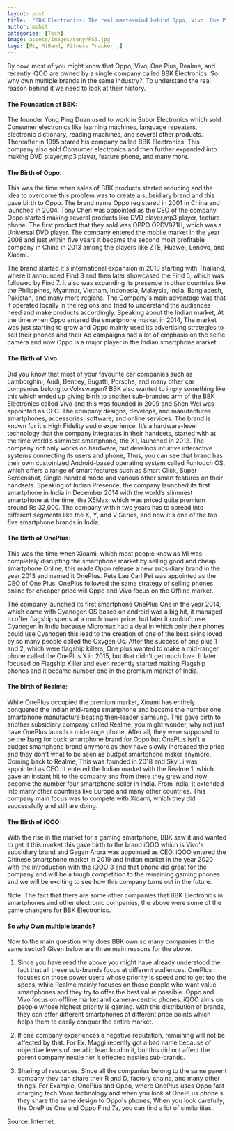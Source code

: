 ```yaml
---
layout: post
title:  "BBK Electronics: The real mastermind behind Oppo, Vivo, One Plus, Realme and iQOO"
author: mohit
categories: [Tech]
image: assets/images/sony/PS5.jpg
tags: [Mi, MiBand, Fitness Tracker ,]
---
```

By now, most of you might know that Oppo, Vivo, One Plus, Realme, and recently iQOO are owned by a single company called BBK Electronics. So why own multiple brands in the same industry?. To understand the real reason behind it we need to look at their history.

#### The Foundation of BBK:

The founder Yong Ping Duan used to work in Subor Electronics which sold Consumer electronics like learning machines, language repeaters, electronic dictionary, reading machines, and several other products. Thereafter in 1995 stared his company called BBK Electronics. This company also sold Consumer electronics and then further expanded into making DVD player,mp3 player, feature phone, and many more.
#### The Birth of Oppo:

This was the time when sales of BBK products started reducing and the idea to overcome this problem was to create a subsidiary brand and this gave birth to Oppo. The brand name Oppo registered in 2001 in China and launched in 2004. Tony Chen was appointed as the CEO of the company. Oppo started making several products like DVD player,mp3 player, feature phone. The first product that they sold was OPPO OPDV971H, which was a Universal DVD player. The company entered the mobile market in the year 2008 and just within five years it became the second most profitable company in China in 2013 among the players like ZTE, Huawei, Lenovo, and Xiaomi.

The brand started it's international expansion in 2010 starting with Thailand, where it announced Find 3 and then later showcased the Find 5, which was followed by Find 7. It also was expanding its presence in other countries like the Philippines, Myanmar, Vietnam, Indonesia, Malaysia, India, Bangladesh, Pakistan, and many more regions. The Company's main advantage was that it operated locally in the regions and tried to understand the audiences need and make products accordingly. Speaking about the Indian market, At the time when Oppo entered the smartphone market in 2014, The market was just starting to grow and Oppo mainly used its advertising strategies to sell their phones and their Ad campaigns had a lot of emphasis on the selfie camera and now Oppo is a major player in the Indian smartphone market.  

#### The Birth of Vivo:

Did you know that most of your favourite car companies such as Lamborghini, Audi, Bentley, Bugatti, Porsche, and many other car companies belong to Volkswagen? BBK also wanted to imply something like this which ended up giving birth to another sub-branded arm of the BBK Electronics called Vivo and this was founded in 2009 and Shen Wei was appointed as CEO. The company designs, develops, and manufactures smartphones, accessories, software, and online services. The brand is known for it's High Fidelity audio experience. It’s a hardware-level technology that the company integrates in their handsets, started with at the time world’s slimmest smartphone, the X1, launched in 2012. The company not only works on hardware, but develops intuitive interactive systems connecting its users and phone, Thus, you can see that brand has their own customized Android-based operating system called Funtouch OS, which offers a range of smart features such as Smart Click, Super Screenshot, Single-handed mode and various other smart features on their handsets. Speaking of Indian Presence, the company launched its first smartphone in India in December 2014 with the world’s slimmest smartphone at the time, the X5Max, which was priced quite premium around Rs 32,000. The company within two years has to spread into different segments like the X, Y, and V Series, and now it's one of the top five smartphone brands in India.

#### The Birth of OnePlus:

This was the time when Xioami, which most people know as Mi was completely disrupting the smartphone market by selling good and cheap smartphone Online, this made Oppo release a new subsidiary brand in the year 2013 and named it OnePlus. Pete Lau Carl Pei was appointed as the CEO of One Plus. OnePlus followed the same strategy of selling phones online for cheaper price will Oppo and Vivo focus on the Offline market. 

The company launched its first smartphone OnePlus One in the year 2014, which came with Cyanogen OS based on android was a big hit, it managed to offer flagship specs at a much lower price, but later it couldn't use Cyanogen in India because Micromax had a deal in which only their phones could use Cyanogen this lead to the creation of one of the best skins loved by so many people called the Oxygen Os. After the success of one plus 1 and 2, which were flagship killers, One plus wanted to make a mid-ranger phone called the OnePlus X in 2015, but that didn't get much love. It later focused on Flagship Killer and even recently started making Flagship phones and it became number one in the premium market of India.

#### The birth of Realme:

While OnePlus occupied the premium market, Xioami has entirely conquered the Indian mid-range smartphone and became the number one smartphone manufacture beating then-leader Samsung. This gave birth to another subsidiary company called Realme, you might wonder, why not just have OnePlus launch a mid-range phone, After all, they were supposed to be the bang for buck smartphone brand for Oppo but OnePlus isn't a budget smartphone brand anymore as they have slowly increased the price and they don't what to be seen as budget smartphone maker anymore. Coming back to Realme, This was founded in 2018 and Sky Li was appointed as CEO. It entered the Indian market with the Realme 1, which gave an instant hit to the company and from there they grew and now become the number four smartphone seller in India. From India, it extended into many other countries like Europe and many other countries. This company main focus was to compete with Xioami, which they did successfully and still are doing.

#### The Birth of iQOO:

With the rise in the market for a gaming smartphone, BBK saw it and wanted to get it this market this gave birth to the brand iQOO which is Vivo's subsidiary brand and Gagan Arora was appointed as CEO. iQOO entered the Chinese smartphone market in 2019 and Indian market in the year 2020 with the introduction with the iQOO 3 and that phone did great for the company and will be a tough competition to the remaining gaming phones and we will be exciting to see how this company turns out in the future.

Note: The fact that there are some other companies that BBK Electronics in smartphones and other electronic companies, the above were some of the game changers for BBK Electronics.

#### So why Own multiple brands?

Now to the main question why does BBK own so many companies in the same sector? Given below are three main reasons for the above.

1. Since you have read the above you might have already understood the fact that all these sub-brands focus at different audiences. OnePlus focuses on those power users whose priority is speed and to get top the specs, while Realme mainly focuses on those people who want value smartphones and they try to offer the best value possible. Oppo and Vivo focus on offline market and camera-centric phones. iQOO aims on people whose highest priority is gaming. with this distribution of brands, they can offer different smartphones at different price points which helps them to easily conquer the entire market.

2. If one company experiences a negative reputation, remaining will not be affected by that.
For Ex: Maggi recently got a bad name because of objective levels of metallic lead foud in it, but this did not affect the parent company nestle nor it effected nestles sub-brands.

3. Sharing of resources. Since all the companies belong to the same parent company they can share their R and D, factory chains, and many other things. 
For Example, OnePlus and Oppo, where OnePlus uses Oppo fast charging tech Vooc technology and when you look at OnePLus phone's they share the same design to Oppo's phones, When you look carefully, the OnePlus One and Oppo Find 7a, you can find a lot of similarities. 

Source: Internet.
